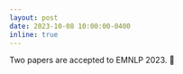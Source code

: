 ```yaml
---
layout: post
date: 2023-10-08 10:00:00-0400
inline: true
---
```


Two papers are accepted to EMNLP 2023. 🏅



